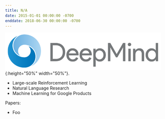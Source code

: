 ```yaml
---
title: N/A
date: 2015-01-01 00:00:00 -0700
enddate: 2018-06-30 00:00:00 -0700
---
```


![DeepMind](/assets/images/DeepMind_logo.png){:height="50%" width="50%"}.

- Large-scale Reinforcement Learning
- Natural Language Research
- Machine Learning for Google Products

Papers:

- Foo

